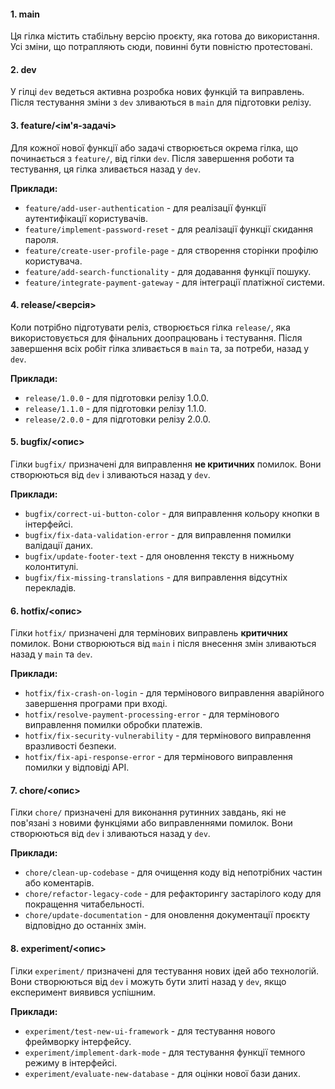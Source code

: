 
#### 1. **main**
Ця гілка містить стабільну версію проєкту, яка готова до використання. Усі зміни, що потрапляють сюди, повинні бути повністю протестовані.

#### 2. **dev**
У гілці `dev` ведеться активна розробка нових функцій та виправлень. Після тестування зміни з `dev` зливаються в `main` для підготовки релізу.

#### 3. **feature/<ім'я-задачі>**
Для кожної нової функції або задачі створюється окрема гілка, що починається з `feature/`, від гілки `dev`. Після завершення роботи та тестування, ця гілка зливається назад у `dev`.

**Приклади:**
- `feature/add-user-authentication` - для реалізації функції аутентифікації користувачів.
- `feature/implement-password-reset` - для реалізації функції скидання пароля.
- `feature/create-user-profile-page` - для створення сторінки профілю користувача.
- `feature/add-search-functionality` - для додавання функції пошуку.
- `feature/integrate-payment-gateway` - для інтеграції платіжної системи.

#### 4. **release/<версія>**
Коли потрібно підготувати реліз, створюється гілка `release/`, яка використовується для фінальних доопрацювань і тестування. Після завершення всіх робіт гілка зливається в `main` та, за потреби, назад у `dev`.

**Приклади:**
- `release/1.0.0` - для підготовки релізу 1.0.0.
- `release/1.1.0` - для підготовки релізу 1.1.0.
- `release/2.0.0` - для підготовки релізу 2.0.0.

#### 5. **bugfix/<опис>**
Гілки `bugfix/` призначені для виправлення **не критичних** помилок. Вони створюються від `dev` і зливаються назад у `dev`.

**Приклади:**
- `bugfix/correct-ui-button-color` - для виправлення кольору кнопки в інтерфейсі.
- `bugfix/fix-data-validation-error` - для виправлення помилки валідації даних.
- `bugfix/update-footer-text` - для оновлення тексту в нижньому колонтитулі.
- `bugfix/fix-missing-translations` - для виправлення відсутніх перекладів.

#### 6. **hotfix/<опис>**
Гілки `hotfix/` призначені для термінових виправлень **критичних** помилок. Вони створюються від `main` і після внесення змін зливаються назад у `main` та `dev`.

**Приклади:**
- `hotfix/fix-crash-on-login` - для термінового виправлення аварійного завершення програми при вході.
- `hotfix/resolve-payment-processing-error` - для термінового виправлення помилки обробки платежів.
- `hotfix/fix-security-vulnerability` - для термінового виправлення вразливості безпеки.
- `hotfix/fix-api-response-error` - для термінового виправлення помилки у відповіді API.

#### 7. **chore/<опис>**
Гілки `chore/` призначені для виконання рутинних завдань, які не пов'язані з новими функціями або виправленнями помилок. Вони створюються від `dev` і зливаються назад у `dev`.

**Приклади:**
- `chore/clean-up-codebase` - для очищення коду від непотрібних частин або коментарів.
- `chore/refactor-legacy-code` - для рефакторингу застарілого коду для покращення читабельності.
- `chore/update-documentation` - для оновлення документації проєкту відповідно до останніх змін.

#### 8. **experiment/<опис>**
Гілки `experiment/` призначені для тестування нових ідей або технологій. Вони створюються від `dev` і можуть бути злиті назад у `dev`, якщо експеримент виявився успішним.

**Приклади:**
- `experiment/test-new-ui-framework` - для тестування нового фреймворку інтерфейсу.
- `experiment/implement-dark-mode` - для тестування функції темного режиму в інтерфейсі.
- `experiment/evaluate-new-database` - для оцінки нової бази даних.
